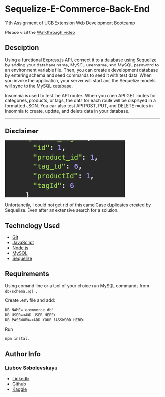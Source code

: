 # Sequelize-E-Commerce-Back-End
11th Assignment of UCB Extension Web Development Bootcamp

Please visit the [Walkthrough video](https://drive.google.com/file/d/108q8cG13RXUC1fzZ5HlA1en3FA333Sa2/view?usp=share_link)
## Desciption
Using a functional Express.js API, connect it to a database using Sequelize by adding your database name, MySQL username, and MySQL password to an environment variable file. Then, you can create a development database by entering schema and seed commands to seed it with test data. When you invoke the application, your server will start and the Sequelize models will sync to the MySQL database.

Insomnia is used to test the API routes. When you open API GET routes for categories, products, or tags, the data for each route will be displayed in a formatted JSON. You can also test API POST, PUT, and DELETE routes in Insomnia to create, update, and delete data in your database.
______________
## Disclaimer 
![](imgs/duplicates.png)

Unfortanetly, I could not get rid of this camelCase duplicates created by Sequelize. Even after an extensive search for a solution. 

## Technology Used 
   
* [Git](https://git-scm.com/)   
* [JavaScript](https://www.javascript.com/)   
* [Node.js](https://nodejs.dev/)
* [MySQL](https://www.mysql.com/)
* [Sequelize](https://sequelize.org/)

## Requirements

Using comand line or a tool of your choice run MySQL commands from ```db/schema.sql ```.

Create .env file and add:
```
DB_NAME='ecommerce_db'
DB_USER=<ADD USER HERE>
DB_PASSWORD=<ADD YOUR PASSWORD HERE>
```

Run
```
npm install
```

## Author Info

### Liubov Sobolevskaya
* [LinkedIn](https://www.linkedin.com/in/liubov-sobolevskaya/)
* [Github](https://github.com/LiubovSobolevskaya)
* [Kaggle](https://www.kaggle.com/lyubovsobolevskaya)



